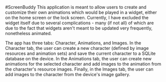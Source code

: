 #ScreenBuddy
This application is meant to allow users to create and customize their own animations which would be played in a widget, either on the home screen or the lock screen. Currently, I have excluded the widget itself due to several complications - many (if not all) of which are due to the fact that widgets aren't meant to be updated very frequently, nonetheless animated.

The app has three tabs: Character, Animations, and Images. In the Character tab, the user can create a new character (defined by image resources and animation sets) and save the current character to a SQLite database on the device. In the Animations tab, the user can create new animations for the selected character and add images to the animation from the character's resource images. Finally, in the Images tab, the user can add images to the character from the device's image gallery.
